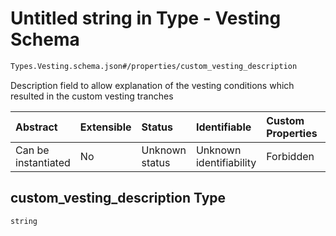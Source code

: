 # Untitled string in Type - Vesting Schema

```txt
Types.Vesting.schema.json#/properties/custom_vesting_description
```

Description field to allow explanation of the vesting conditions which resulted in the custom vesting tranches

| Abstract            | Extensible | Status         | Identifiable            | Custom Properties | Additional Properties | Access Restrictions | Defined In                                                                            |
| :------------------ | :--------- | :------------- | :---------------------- | :---------------- | :-------------------- | :------------------ | :------------------------------------------------------------------------------------ |
| Can be instantiated | No         | Unknown status | Unknown identifiability | Forbidden         | Allowed               | none                | [Vesting.schema.json*](../../schema/types/Vesting.schema.json "open original schema") |

## custom_vesting_description Type

`string`
